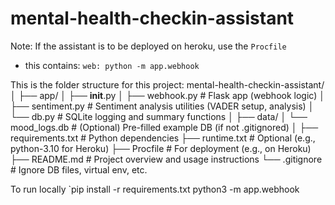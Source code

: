 # mental-health-checkin-assistant

Note: If the assistant is to be deployed on heroku, use the `Procfile`
- this contains:
`web: python -m app.webhook`

This is the folder structure for this project:
    mental-health-checkin-assistant/
    │
    ├── app/
    │   ├── __init__.py
    │   ├── webhook.py              # Flask app (webhook logic)
    │   ├── sentiment.py            # Sentiment analysis utilities (VADER setup, analysis)
    │   └── db.py                   # SQLite logging and summary functions
    │
    ├── data/
    │   └── mood_logs.db            # (Optional) Pre-filled example DB (if not .gitignored)
    │
    ├── requirements.txt            # Python dependencies
    ├── runtime.txt                 # Optional (e.g., python-3.10 for Heroku)
    ├── Procfile                    # For deployment (e.g., on Heroku)
    ├── README.md                   # Project overview and usage instructions
    └── .gitignore                  # Ignore DB files, virtual env, etc.

To run locally
`pip install -r requirements.txt
python3 -m app.webhook